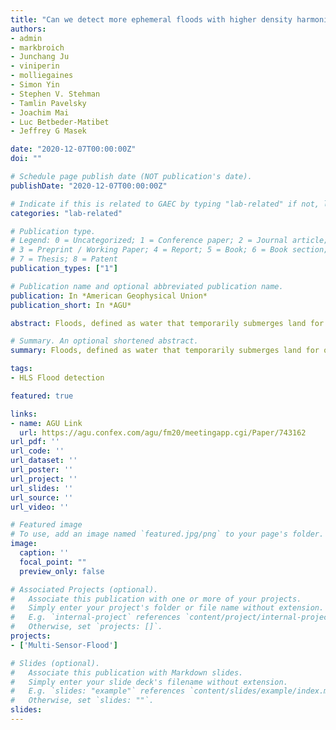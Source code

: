 ```yaml
---
title: "Can we detect more ephemeral floods with higher density harmonized Landsat 8/Sentinel 2 data compared to just one sensor?"
authors:
- admin
- markbroich
- Junchang Ju
- viniperin
- molliegaines
- Simon Yin
- Stephen V. Stehman 
- Tamlin Pavelsky
- Joachim Mai
- Luc Betbeder-Matibet
- Jeffrey G Masek

date: "2020-12-07T00:00:00Z"
doi: ""

# Schedule page publish date (NOT publication's date).
publishDate: "2020-12-07T00:00:00Z"

# Indicate if this is related to GAEC by typing "lab-related" if not, leave blank
categories: "lab-related"

# Publication type.
# Legend: 0 = Uncategorized; 1 = Conference paper; 2 = Journal article;
# 3 = Preprint / Working Paper; 4 = Report; 5 = Book; 6 = Book section;
# 7 = Thesis; 8 = Patent
publication_types: ["1"]

# Publication name and optional abbreviated publication name.
publication: In *American Geophysical Union*
publication_short: In *AGU*

abstract: Floods, defined as water that temporarily submerges land for over 72 hours or longer, are the largest natural hazard in terms of life loss and economic damage. Effective and immediate disaster response management can reduce the impact of floods but it requires near real-time information on flood occurrence, typically derived based on Earth Observation data. Several water-mapping efforts at large scale have used optical data, despite the fact that cloud cover compromises image time series. This is because systematically acquired optical data providing global coverage have been available for over 40 years. Previous work based on optical data used either high temporal but lower spatial resolution data (e.g. daily MODIS) or lower temporal resolution but higher spatial resolution data (e.g. Landsat). Both data sources have limitations as they may miss small floods/flood edges in the case of MODIS or ephemeral floods in the case of Landsat. With the launch of NASA’s Landsat-8 (L8) and two Sentinel-2 (S2) satellites by the European Space Agency, it is now feasible to acquire optical observations once every 3-4 days. To assess whether the increased temporal frequency of multi-sensor data improves our ability to detect surface water and flooding extent compared to a single sensor, we focused on Australia’s Murray-Darling Basin (MDB), a dynamic dryland basin that experiences ephemeral floods. We used NASA’s Harmonized Landsat/Sentinel-2 (HLS, https://hls.gsfc.nasa.gov/) Surface Reflectance Product, a seamless data set combining L8 and S2 observations, as input to machine learning-based mapping of surface water and flooding. We chose 2019 as the most recent year of full image record of HLS data, with all three sensors operating at full capacity. We show that large short-lived flooding events were detected only by HLS (the combined dataset) but have been entirely missed by L8 (see figure). We found that the area of water (permanent and flooding) identified with HLS was overall greater than that identified by L8. The year 2019 was Australia’s driest years on record. In 2019 there were extremely low river flows, reduced or depleted urban water supplies with several smaller towns running out of regular water supplies entirely, few flood events and drying wetlands. Despite the sparse occurrence of floods in 2019 in the MDB, HLS has been able to detect floods in cases when one sensor (L8) alone was not. The dense optical time series offered by the HLS data set is thus critical for capturing dynamic phenomena, such as ephemeral floods in dryland systems. This work also highlights the importance of existing harmonized data products such as HLS.

# Summary. An optional shortened abstract.
summary: Floods, defined as water that temporarily submerges land for over 72 hours or longer, are the largest natural hazard in terms of life loss and economic damage. Effective and immediate disaster response management can reduce the impact of floods but it requires near real-time information on flood occurrence, typically derived based on Earth Observation data.

tags:
- HLS Flood detection

featured: true

links:
- name: AGU Link
  url: https://agu.confex.com/agu/fm20/meetingapp.cgi/Paper/743162
url_pdf: ''
url_code: ''
url_dataset: ''
url_poster: ''
url_project: ''
url_slides: ''
url_source: ''
url_video: ''

# Featured image
# To use, add an image named `featured.jpg/png` to your page's folder. 
image:
  caption: ''
  focal_point: ""
  preview_only: false

# Associated Projects (optional).
#   Associate this publication with one or more of your projects.
#   Simply enter your project's folder or file name without extension.
#   E.g. `internal-project` references `content/project/internal-project/index.md`.
#   Otherwise, set `projects: []`.
projects:
- ['Multi-Sensor-Flood']

# Slides (optional).
#   Associate this publication with Markdown slides.
#   Simply enter your slide deck's filename without extension.
#   E.g. `slides: "example"` references `content/slides/example/index.md`.
#   Otherwise, set `slides: ""`.
slides:
---
```


